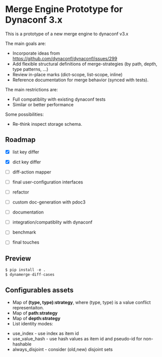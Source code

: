 # Merge Engine Prototype for Dynaconf 3.x

This is a prototype of a new merge engine to dynaconf v3.x

The main goals are:

* Incorporate ideas from https://github.com/dynaconf/dynaconf/issues/299
* Add flexible structural definitions of merge-strategies (by path, depth, type patterns, ...)
* Review in-place marks (dict-scope, list-scope, inline)
* Reference documentation for merge behavior (synced with tests).

The main restrictions are:

* Full compatiblity with existing dynaconf tests
* Similar or better performance

Some possibilities:

* Re-think inspect storage schema.

## Roadmap

- [x] list key differ
- [x] dict key differ
- [ ] diff-action mapper
- [ ] final user-configuration interfaces
- [ ] refactor

- [ ] custom doc-generation with pdoc3
- [ ] documentation

- [ ] integration/compatiblity with dynaconf
- [ ] benchmark
- [ ] final touches

## Preview

```python
$ pip install -e .
$ dynamerge-diff-cases
```

## Configurables assets

* Map of **(type, type):strategy**, where (type, type) is a value conflict representaiton.
* Map of **path:strategy**
* Map of **depth:strategy**
* List identity modes:
- use_index - use index as item id
- use_value_hash - use hash values as item id and pseudo-id for non-hashable
- always_disjoint - consider (old,new) disjoint sets

